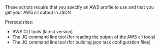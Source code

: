 These scripts require that you specify an AWS profile to use and that you get your AWS cli output in JSON

Prerequisites:
- AWS CLI tools (latest version)
- The JQ command line tool (for reading the output of the AWS cli tools)
- The JO command line tool (for building json task configuration files)